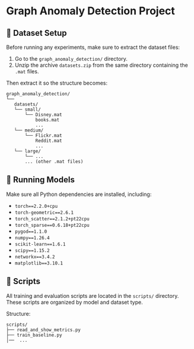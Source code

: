 # Graph Anomaly Detection Project

## 📂 Dataset Setup

Before running any experiments, make sure to extract the dataset files:

1. Go to the `graph_anomaly_detection/` directory.
2. Unzip the archive `datasets.zip` from the same directory containing the `.mat` files.

Then extract it so the structure becomes:

```
graph_anomaly_detection/
└── 
   datasets/
   └── small/
       └── Disney.mat
           books.mat
           ... 
   └── medium/
       └── Flickr.mat
           Reddit.mat
           ... 
   └── large/
       └── ...
       ... (other .mat files)
```

## 🚀 Running Models

Make sure all Python dependencies are installed, including:
- `torch==2.2.0+cpu`
- `torch-geometric==2.6.1`
- `torch_scatter==2.1.2+pt22cpu`
- `torch_sparse==0.6.18+pt22cpu`
- `pygod==1.1.0`
- `numpy==1.26.4`
- `scikit-learn==1.6.1`
- `scipy==1.15.2`
- `networkx==3.4.2`
- `matplotlib==3.10.1`

## 📜 Scripts

All training and evaluation scripts are located in the `scripts/` directory. These scripts are organized by model and dataset type.

Structure:

```
scripts/
├── read_and_show_metrics.py
├── train_baseline.py
│──  ...
```
